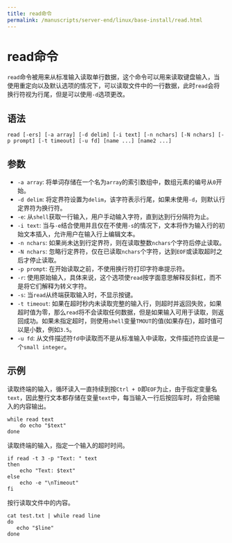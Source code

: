 ```yaml
---
title: read命令
permalink: /manuscripts/server-end/linux/base-install/read.html
---
```

  

# read命令

`read`命令被用来从标准输入读取单行数据，这个命令可以用来读取键盘输入，当使用重定向以及默认选项的情况下，可以读取文件中的一行数据，此时`read`会将换行符视为行尾，但是可以使用`-d`选项更改。

## 语法

```shell
read [-ers] [-a array] [-d delim] [-i text] [-n nchars] [-N nchars] [-p prompt] [-t timeout] [-u fd] [name ...] [name2 ...]
```

## 参数

- `-a array`: 将单词存储在一个名为`array`的索引数组中，数组元素的编号从`0`开始。
- `-d delim`: 将定界符设置为`delim`，该字符表示行尾，如果未使用`-d`，则默认行定界符为换行符。
- `-e`: 从`shell`获取一行输入，用户手动输入字符，直到达到行分隔符为止。
- `-i text`: 当与`-e`结合使用并且仅在不使用`-s`的情况下，文本将作为输入行的初始文本插入，允许用户在输入行上编辑文本。
- `-n nchars`: 如果尚未达到行定界符，则在读取整数`nchars`个字符后停止读取。
- `-N nchars`: 忽略行定界符，仅在已读取`nchars`个字符，达到`EOF`或读取超时之后才停止读取。
- `-p prompt`: 在开始读取之前，不使用换行符打印字符串提示符。
- `-r`: 使用原始输入，具体来说，这个选项使`read`按字面意思解释反斜杠，而不是将它们解释为转义字符。
- `-s`: 当`read`从终端获取输入时，不显示按键。
- `-t timeout`: 如果在超时秒内未读取完整的输入行，则超时并返回失败，如果超时值为零，那么`read`将不会读取任何数据，但是如果输入可用于读取，则返回成功。如果未指定超时，则使用`shell`变量`TMOUT`的值(如果存在)，超时值可以是小数，例如`3.5`。
- `-u fd`: 从文件描述符`fd`中读取而不是从标准输入中读取，文件描述符应该是一个`small integer`。

## 示例

读取终端的输入，循环读入一直持续到按`Ctrl + D`即`EOF`为止，由于指定变量名`text`，因此整行文本都存储在变量`text`中，每当输入一行后按回车时，将会把输入的内容输出。

```shell
while read text
    do echo "$text"
done
```

读取终端的输入，指定一个输入的超时时间。

```shell
if read -t 3 -p "Text: " text
then
    echo "Text: $text"
else
    echo -e "\nTimeout"
fi
```

按行读取文件中的内容。

```shell
cat test.txt | while read line
do
   echo "$line"
done
```
